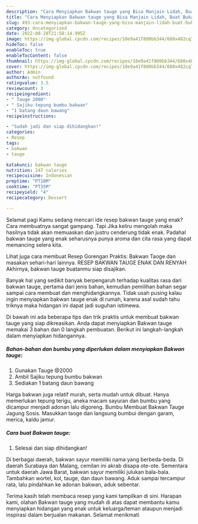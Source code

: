 ```yaml
---
description: "Cara Menyiapkan Bakwan tauge yang Bisa Manjain Lidah, Buat Buka Puasa Enak"
title: "Cara Menyiapkan Bakwan tauge yang Bisa Manjain Lidah, Buat Buka Puasa Enak"
slug: 493-cara-menyiapkan-bakwan-tauge-yang-bisa-manjain-lidah-buat-buka-puasa-enak
category: Uncategorized
date: 2022-08-28T21:58:14.995Z
image: https://img-global.cpcdn.com/recipes/10e9a41f800bb344/680x482cq70/bakwan-tauge-foto-resep-utama.jpg
hideToc: false
enableToc: true
enableTocContent: false
thumbnail: https://img-global.cpcdn.com/recipes/10e9a41f800bb344/680x482cq70/bakwan-tauge-foto-resep-utama.jpg
cover: https://img-global.cpcdn.com/recipes/10e9a41f800bb344/680x482cq70/bakwan-tauge-foto-resep-utama.jpg
author: Admin
authorAv: notfound
ratingvalue: 3.5
reviewcount: 3
recipeingredient:
- " Tauge 2000"
- " Sajiku tepung bumbu bakwan"
- "1 batang daun bawang"
recipeinstructions:

- "Sudah jadi dan siap dihidangkan!"
categories:
- Resep
tags:
- bakwan
- tauge

katakunci: bakwan tauge 
nutrition: 247 calories
recipecuisine: Indonesian
preptime: "PT18M"
cooktime: "PT35M"
recipeyield: "4"
recipecategory: Dessert

---
```



Selamat pagi Kamu sedang mencari ide resep bakwan tauge yang enak? Cara membuatnya sangat gampang. Tapi Jika keliru mengolah maka hasilnya tidak akan memuaskan dan justru cenderung tidak enak. Padahal bakwan tauge yang enak seharusnya punya aroma dan cita rasa yang dapat memancing selera kita.


Lihat juga cara membuat Resep Gorengan Praktis: Bakwan Taoge dan masakan sehari-hari lainnya. RESEP BAKWAN TAUGE ENAK DAN RENYAH Akhirnya, bakwan tauge buatanmu siap disajikan.

Banyak hal yang sedikit banyak berpengaruh terhadap kualitas rasa dari bakwan tauge, pertama dari jenis bahan, kemudian pemilihan bahan segar sampai cara membuat dan menghidangkannya. Tidak usah pusing kalau ingin menyiapkan bakwan tauge enak di rumah, karena asal sudah tahu triknya maka hidangan ini dapat jadi suguhan istimewa.


Di bawah ini ada beberapa tips dan trik praktis untuk membuat bakwan tauge yang siap dikreasikan. Anda dapat menyiapkan Bakwan tauge memakai 3 bahan dan 0 langkah pembuatan. Berikut ini langkah-langkah dalam menyiapkan hidangannya.

<!--inarticleads1-->

##### Bahan-bahan dan bumbu yang diperlukan dalam menyiapkan Bakwan tauge:

1. Gunakan  Tauge @2000
1. Ambil  Sajiku tepung bumbu bakwan
1. Sediakan 1 batang daun bawang


Harga bakwan juga relatif murah, serta mudah untuk dibuat. Hanya memerlukan tepung terigu, aneka macam sayuran dan bumbu yang dicampur menjadi adonan lalu digoreng. Bumbu Membuat Bakwan Tauge Jagung Sosis. Masukkan taoge dan langsung bumbui dengan garam, merica, kaldu jamur. 

<!--inarticleads2-->

##### Cara buat Bakwan tauge:


1. Selesai dan siap dihidangkan!

Di berbagai daerah, bakwan sayur memiliki nama yang berbeda-beda. Di daerah Surabaya dan Malang, cemilan ini akrab disapa ote-ote. Sementara untuk daerah Jawa Barat, bakwan sayur memiliki julukan bala-bala. Tambahkan wortel, kol, tauge, dan daun bawang. Aduk sampai tercampur rata, lalu pindahkan ke adonan bakwan, aduk sebentar. 

Terima kasih telah membaca resep yang kami tampilkan di sini. Harapan kami, olahan Bakwan tauge yang mudah di atas dapat membantu kamu menyiapkan hidangan yang enak untuk keluarga/teman ataupun menjadi inspirasi dalam berjualan makanan. Selamat menikmati
